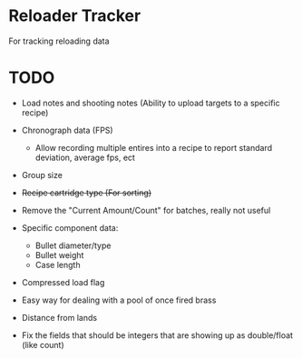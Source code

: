 Reloader Tracker
==============
For tracking reloading data


TODO
==============
* Load notes and shooting notes (Ability to upload targets to a specific recipe)
* Chronograph data (FPS)
	* Allow recording multiple entires into a recipe to report standard deviation, average fps, ect

* Group size
* ~~Recipe cartridge type (For sorting)~~
* Remove the "Current Amount/Count" for batches, really not useful
* Specific component data:
	* Bullet diameter/type
	* Bullet weight
	* Case length

* Compressed load flag
* Easy way for dealing with a pool of once fired brass
* Distance from lands
* Fix the fields that should be integers that are showing up as double/float (like count)
